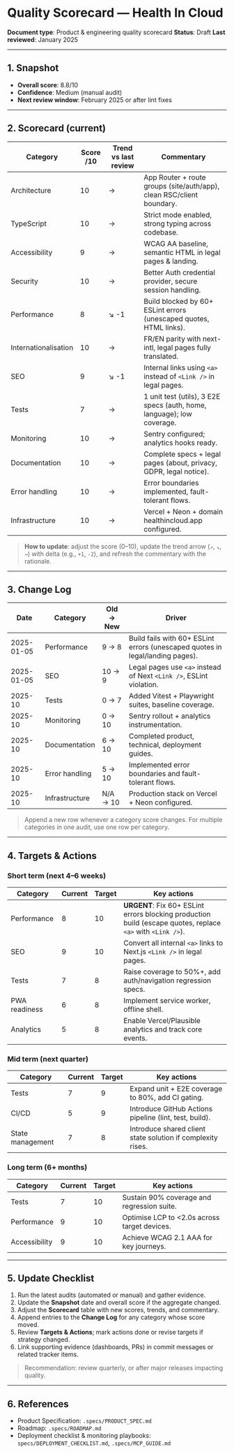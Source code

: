 # Quality Scorecard — Health In Cloud

**Document type**: Product & engineering quality scorecard
**Status**: Draft
**Last reviewed**: January 2025

---

## 1. Snapshot
- **Overall score**: 8.8/10
- **Confidence**: Medium (manual audit)
- **Next review window**: February 2025 or after lint fixes

---

## 2. Scorecard (current)
| Category | Score /10 | Trend vs last review | Commentary |
|----------|-----------|----------------------|------------|
| Architecture | 10 | → | App Router + route groups (site/auth/app), clean RSC/client boundary. |
| TypeScript | 10 | → | Strict mode enabled, strong typing across codebase. |
| Accessibility | 9 | → | WCAG AA baseline, semantic HTML in legal pages & landing. |
| Security | 10 | → | Better Auth credential provider, secure session handling. |
| Performance | 8 | ↘️ -1 | Build blocked by 60+ ESLint errors (unescaped quotes, HTML links). |
| Internationalisation | 10 | → | FR/EN parity with next-intl, legal pages fully translated. |
| SEO | 9 | ↘️ -1 | Internal links using `<a>` instead of `<Link />` in legal pages. |
| Tests | 7 | → | 1 unit test (utils), 3 E2E specs (auth, home, language); low coverage. |
| Monitoring | 10 | → | Sentry configured; analytics hooks ready. |
| Documentation | 10 | → | Complete specs + legal pages (about, privacy, GDPR, legal notice). |
| Error handling | 10 | → | Error boundaries implemented, fault-tolerant flows. |
| Infrastructure | 10 | → | Vercel + Neon + domain healthincloud.app configured. |

> **How to update**: adjust the score (0–10), update the trend arrow (`↗️`, `↘️`, `→`) with delta (e.g., `+1`, `-2`), and refresh the commentary with the rationale.

---

## 3. Change Log
| Date | Category | Old → New | Driver |
|------|----------|-----------|--------|
| 2025-01-05 | Performance | 9 → 8 | Build fails with 60+ ESLint errors (unescaped quotes in legal/landing pages). |
| 2025-01-05 | SEO | 10 → 9 | Legal pages use `<a>` instead of Next `<Link />`, ESLint violation. |
| 2025-10 | Tests | 0 → 7 | Added Vitest + Playwright suites, baseline coverage. |
| 2025-10 | Monitoring | 0 → 10 | Sentry rollout + analytics instrumentation. |
| 2025-10 | Documentation | 6 → 10 | Completed product, technical, deployment guides. |
| 2025-10 | Error handling | 5 → 10 | Implemented error boundaries and fault-tolerant flows. |
| 2025-10 | Infrastructure | N/A → 10 | Production stack on Vercel + Neon configured. |

> Append a new row whenever a category score changes. For multiple categories in one audit, use one row per category.

---

## 4. Targets & Actions
### Short term (next 4–6 weeks)
| Category | Current | Target | Key actions |
|----------|---------|--------|-------------|
| Performance | 8 | 10 | **URGENT**: Fix 60+ ESLint errors blocking production build (escape quotes, replace `<a>` with `<Link />`). |
| SEO | 9 | 10 | Convert all internal `<a>` links to Next.js `<Link />` in legal pages. |
| Tests | 7 | 8 | Raise coverage to 50%+, add auth/navigation regression specs. |
| PWA readiness | 6 | 8 | Implement service worker, offline shell. |
| Analytics | 5 | 8 | Enable Vercel/Plausible analytics and track core events. |

### Mid term (next quarter)
| Category | Current | Target | Key actions |
|----------|---------|--------|-------------|
| Tests | 7 | 9 | Expand unit + E2E coverage to 80%, add CI gating. |
| CI/CD | 5 | 9 | Introduce GitHub Actions pipeline (lint, test, build). |
| State management | 7 | 8 | Introduce shared client state solution if complexity rises. |

### Long term (6+ months)
| Category | Current | Target | Key actions |
|----------|---------|--------|-------------|
| Tests | 7 | 10 | Sustain 90% coverage and regression suite. |
| Performance | 9 | 10 | Optimise LCP to <2.0s across target devices. |
| Accessibility | 9 | 10 | Achieve WCAG 2.1 AAA for key journeys. |

---

## 5. Update Checklist
1. Run the latest audits (automated or manual) and gather evidence.
2. Update the **Snapshot** date and overall score if the aggregate changed.
3. Adjust the **Scorecard** table with new scores, trends, and commentary.
4. Append entries to the **Change Log** for any category whose score moved.
5. Review **Targets & Actions**; mark actions done or revise targets if strategy changed.
6. Link supporting evidence (dashboards, PRs) in commit messages or related tracker items.

> Recommendation: review quarterly, or after major releases impacting quality.

---

## 6. References
- Product Specification: `.specs/PRODUCT_SPEC.md`
- Roadmap: `.specs/ROADMAP.md`
- Deployment checklist & monitoring playbooks: `specs/DEPLOYMENT_CHECKLIST.md`, `.specs/MCP_GUIDE.md`
